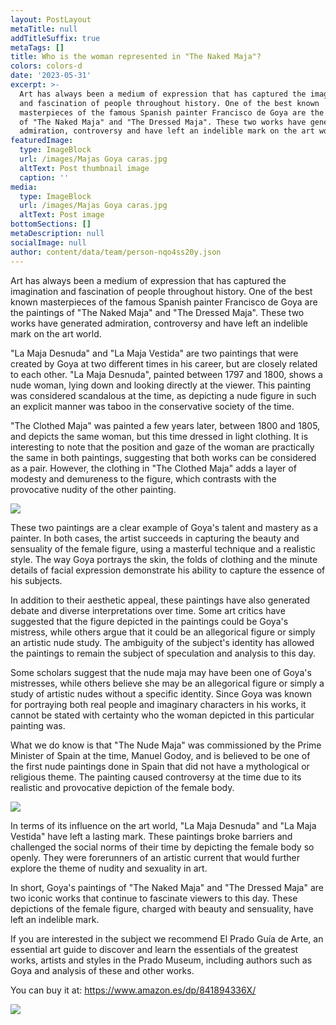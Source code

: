 ```yaml
---
layout: PostLayout
metaTitle: null
addTitleSuffix: true
metaTags: []
title: Who is the woman represented in "The Naked Maja"?
colors: colors-d
date: '2023-05-31'
excerpt: >-
  Art has always been a medium of expression that has captured the imagination
  and fascination of people throughout history. One of the best known
  masterpieces of the famous Spanish painter Francisco de Goya are the paintings
  of "The Naked Maja" and "The Dressed Maja". These two works have generated
  admiration, controversy and have left an indelible mark on the art world.
featuredImage:
  type: ImageBlock
  url: /images/Majas Goya caras.jpg
  altText: Post thumbnail image
  caption: ''
media:
  type: ImageBlock
  url: /images/Majas Goya caras.jpg
  altText: Post image
bottomSections: []
metaDescription: null
socialImage: null
author: content/data/team/person-nqo4ss20y.json
---
```

Art has always been a medium of expression that has captured the imagination and fascination of people throughout history. One of the best known masterpieces of the famous Spanish painter Francisco de Goya are the paintings of "The Naked Maja" and "The Dressed Maja". These two works have generated admiration, controversy and have left an indelible mark on the art world.

"La Maja Desnuda" and "La Maja Vestida" are two paintings that were created by Goya at two different times in his career, but are closely related to each other. "La Maja Desnuda", painted between 1797 and 1800, shows a nude woman, lying down and looking directly at the viewer. This painting was considered scandalous at the time, as depicting a nude figure in such an explicit manner was taboo in the conservative society of the time.

"The Clothed Maja" was painted a few years later, between 1800 and 1805, and depicts the same woman, but this time dressed in light clothing. It is interesting to note that the position and gaze of the woman are practically the same in both paintings, suggesting that both works can be considered as a pair. However, the clothing in "The Clothed Maja" adds a layer of modesty and demureness to the figure, which contrasts with the provocative nudity of the other painting.

![](https://upload.wikimedia.org/wikipedia/commons/a/a6/Goya_Maja_ubrana2.jpg)

These two paintings are a clear example of Goya's talent and mastery as a painter. In both cases, the artist succeeds in capturing the beauty and sensuality of the female figure, using a masterful technique and a realistic style. The way Goya portrays the skin, the folds of clothing and the minute details of facial expression demonstrate his ability to capture the essence of his subjects.

In addition to their aesthetic appeal, these paintings have also generated debate and diverse interpretations over time. Some art critics have suggested that the figure depicted in the paintings could be Goya's mistress, while others argue that it could be an allegorical figure or simply an artistic nude study. The ambiguity of the subject's identity has allowed the paintings to remain the subject of speculation and analysis to this day.

Some scholars suggest that the nude maja may have been one of Goya's mistresses, while others believe she may be an allegorical figure or simply a study of artistic nudes without a specific identity. Since Goya was known for portraying both real people and imaginary characters in his works, it cannot be stated with certainty who the woman depicted in this particular painting was.

What we do know is that "The Nude Maja" was commissioned by the Prime Minister of Spain at the time, Manuel Godoy, and is believed to be one of the first nude paintings done in Spain that did not have a mythological or religious theme. The painting caused controversy at the time due to its realistic and provocative depiction of the female body.

![](https://upload.wikimedia.org/wikipedia/commons/4/4c/Goya_Maja_naga2.jpg)

In terms of its influence on the art world, "La Maja Desnuda" and "La Maja Vestida" have left a lasting mark. These paintings broke barriers and challenged the social norms of their time by depicting the female body so openly. They were forerunners of an artistic current that would further explore the theme of nudity and sexuality in art.

In short, Goya's paintings of "The Naked Maja" and "The Dressed Maja" are two iconic works that continue to fascinate viewers to this day. These depictions of the female figure, charged with beauty and sensuality, have left an indelible mark.

If you are interested in the subject we recommend El Prado Guía de Arte, an essential art guide to discover and learn the essentials of the greatest works, artists and styles in the Prado Museum, including authors such as Goya and analysis of these and other works.

You can buy it at: <https://www.amazon.es/dp/841894336X/>

![](/images/1657615099.png)

